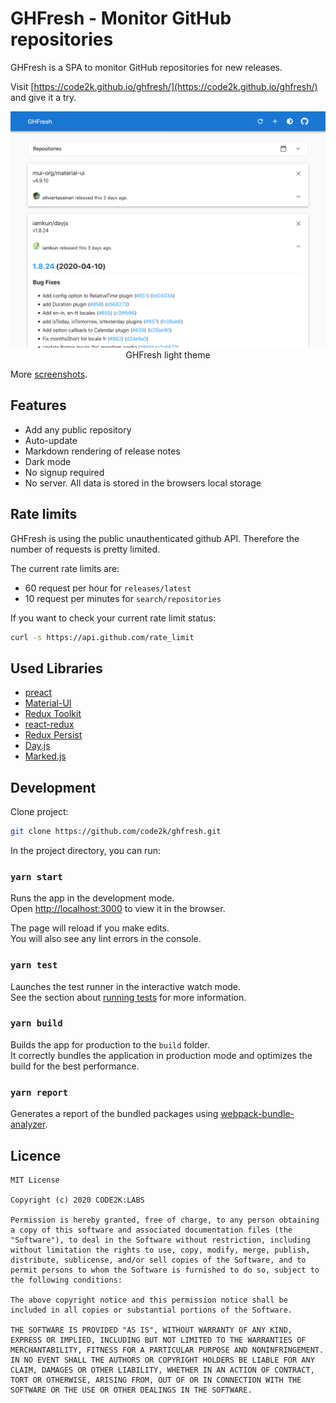 # GHFresh - Monitor GitHub repositories

GHFresh is a SPA to monitor GitHub repositories for new releases.

Visit [https://code2k.github.io/ghfresh/](https://code2k.github.io/ghfresh/) and
give it a try.

<div align="center">

![GHFresh light theme](./screenshots/GHFresh-light.png)
<br>GHFresh light theme

</div>

More [screenshots](https://github.com/code2k/ghfresh/tree/master/screenshots).

## Features

- Add any public repository
- Auto-update
- Markdown rendering of release notes
- Dark mode
- No signup required
- No server. All data is stored in the browsers local storage

## Rate limits

GHFresh is using the public unauthenticated github API. Therefore the number of
requests is pretty limited.

The current rate limits are:

- 60 request per hour for `releases/latest`
- 10 request per minutes for `search/repositories`

If you want to check your current rate limit status:

```sh
curl -s https://api.github.com/rate_limit
```

## Used Libraries

- [preact](https://github.com/preactjs/preact)
- [Material-UI](https://github.com/mui-org/material-ui)
- [Redux Toolkit](https://github.com/reduxjs/redux-toolkit)
- [react-redux](https://github.com/reduxjs/react-redux)
- [Redux Persist](https://github.com/rt2zz/redux-persist)
- [Day.js](https://github.com/iamkun/dayjs)
- [Marked.js](https://github.com/markedjs/marked)

## Development

Clone project:

```sh
git clone https://github.com/code2k/ghfresh.git
```

In the project directory, you can run:

### `yarn start`

Runs the app in the development mode.<br />
Open [http://localhost:3000](http://localhost:3000) to view it in the browser.

The page will reload if you make edits.<br />
You will also see any lint errors in the console.

### `yarn test`

Launches the test runner in the interactive watch mode.<br />
See the section about [running tests](https://facebook.github.io/create-react-app/docs/running-tests) for more information.

### `yarn build`

Builds the app for production to the `build` folder.<br /> It correctly bundles
the application in production mode and optimizes the build for the best
performance.

### `yarn report`

Generates a report of the bundled packages using [webpack-bundle-analyzer](https://github.com/webpack-contrib/webpack-bundle-analyzer).

## Licence

```
MIT License

Copyright (c) 2020 CODE2K:LABS

Permission is hereby granted, free of charge, to any person obtaining a copy of this software and associated documentation files (the "Software"), to deal in the Software without restriction, including without limitation the rights to use, copy, modify, merge, publish, distribute, sublicense, and/or sell copies of the Software, and to permit persons to whom the Software is furnished to do so, subject to the following conditions:

The above copyright notice and this permission notice shall be included in all copies or substantial portions of the Software.

THE SOFTWARE IS PROVIDED "AS IS", WITHOUT WARRANTY OF ANY KIND, EXPRESS OR IMPLIED, INCLUDING BUT NOT LIMITED TO THE WARRANTIES OF MERCHANTABILITY, FITNESS FOR A PARTICULAR PURPOSE AND NONINFRINGEMENT. IN NO EVENT SHALL THE AUTHORS OR COPYRIGHT HOLDERS BE LIABLE FOR ANY CLAIM, DAMAGES OR OTHER LIABILITY, WHETHER IN AN ACTION OF CONTRACT, TORT OR OTHERWISE, ARISING FROM, OUT OF OR IN CONNECTION WITH THE SOFTWARE OR THE USE OR OTHER DEALINGS IN THE SOFTWARE.
```
